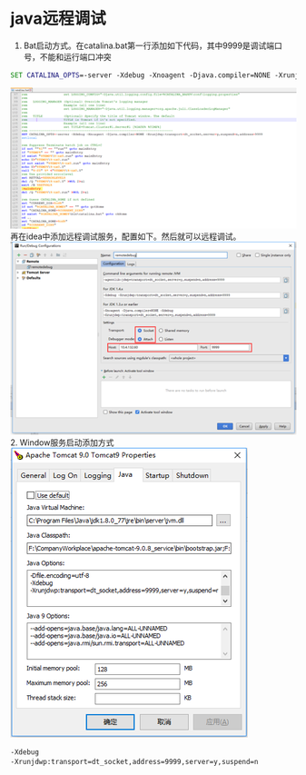 # java远程调试
1. Bat启动方式。在catalina.bat第一行添加如下代码，其中9999是调试端口号，不能和运行端口冲突
~~~ bat
SET CATALINA_OPTS=-server -Xdebug -Xnoagent -Djava.compiler=NONE -Xrunjdwp:transport=dt_socket,server=y,suspend=n,address=9999
~~~
![debug](/imgs/java/remotedebug1.png)<br>
再在idea中添加远程调试服务，配置如下。然后就可以远程调试。<br>
![debug](/imgs/java/remotedebug2.png)<br>
2. Window服务启动添加方式<br>
![debug](/imgs/java/remotedebug3.png)<br>
~~~ bat
-Xdebug  
-Xrunjdwp:transport=dt_socket,address=9999,server=y,suspend=n
~~~